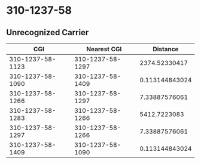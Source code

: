 # 310-1237-58
## Unrecognized Carrier


| CGI | Nearest CGI | Distance |
|-----|-------------|----------|
| 310-1237-58-1123 | 310-1237-58-1297 | 2374.52330417 |
| 310-1237-58-1090 | 310-1237-58-1409 | 0.113144843024 |
| 310-1237-58-1266 | 310-1237-58-1297 | 7.33887576061 |
| 310-1237-58-1283 | 310-1237-58-1266 | 5412.7223083 |
| 310-1237-58-1297 | 310-1237-58-1266 | 7.33887576061 |
| 310-1237-58-1409 | 310-1237-58-1090 | 0.113144843024 |
